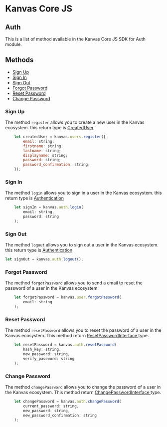 # Kanvas Core JS

## Auth
This is a list of method available in the Kanvas Core JS SDK for Auth module.
## Methods

- [Sign Up](#sign-up)
- [Sign In](#sign-in)
- [Sign Out](#sign-out)
- [Forgot Password](#forgot-password)
- [Reset Password](#reset-password)
- [Change Password](#change-password)

### Sign Up

The method `register` allows you to create a new user in the Kanvas ecosystem. this return type is [CreatedUser](/types#CreatedUser)

```js
    let createdUser = kanvas.users.register({
        email: string;
        firstname: string;
        lastname: string;
        displayname: string;
        password: string;
        password_confirmation: string;
    });
```

### Sign In

The method `login` allows you to sign in a user in the Kanvas ecosystem. this return type is [Authentication](/types#AuthenticationInterface)

```js
    let signIn = kanvas.auth.login(
        email: string,
        password: string
    );
```

### Sign Out

The method `logout` allows you to sign out a user in the Kanvas ecosystem. this return type is [Authentication](/types#LogoutInterface)

```js
let signOut = kanvas.auth.logout();
```

### Forgot Password

The method `forgotPassword` allows you to send a email to reset the password of a user in the Kanvas ecosystem.

```js
    let forgotPassword = kanvas.user.forgotPassword(
        email: string
    );
```

### Reset Password

The method `resetPassword` allows you to reset the password of a user in the Kanvas ecosystem. This method return [ResetPasswordInterface
](/types##ResetPasswordInterface) type.

```js
    let resetPassword = kanvas.auth.resetPassword(
        hash_key: string,
        new_password: string,
        verify_password: string
    );
```

### Change Password

The method `changePassword` allows you to change the password of a user in the Kanvas ecosystem. This method return [ChangePasswordInterface
](/types##ChangePasswordInterface) type.

```js
    let changePassword = kanvas.auth.changePassword(
        current_password: string,
        new_password: string,
        new_password_confirmation: string
    );
```

